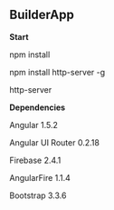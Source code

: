 ## BuilderApp

**Start**

npm install

npm install http-server -g

http-server

**Dependencies**

Angular 1.5.2

Angular UI Router 0.2.18

Firebase 2.4.1

AngularFire 1.1.4

Bootstrap 3.3.6